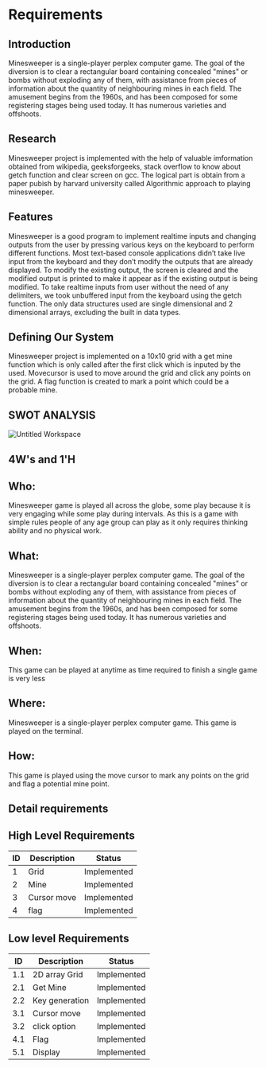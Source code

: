 # Requirements
## Introduction
   Minesweeper is a single-player perplex computer game. The goal of the diversion is to clear a rectangular board containing concealed "mines" or bombs without exploding any of them, with assistance from pieces of information about the quantity of neighbouring mines in each field. The amusement begins from the 1960s, and has been composed for some registering stages being used today. It has numerous varieties and offshoots.

## Research
   Minesweeper project is implemented with the help of valuable imformation obtained from wikipedia, geeksforgeeks, stack overflow to know about getch function and clear screen on gcc. The logical part is obtain from a paper pubish by harvard university called Algorithmic approach to playing minesweeper.

## Features
   Minesweeper is a good program to implement realtime inputs and changing outputs from the user by pressing various keys on the keyboard to perform different functions. Most text-based console applications didn’t take live input from the keyboard and they don’t modify the outputs that are already displayed. To modify the existing output, the screen is cleared and the modified output is printed to make it appear as if the existing output is being modified. To take realtime inputs from user without the need of any delimiters, we took unbuffered input from the keyboard using the getch function. The only data structures used are single dimensional and 2 dimensional arrays, excluding the built in data types.

## Defining Our System
   Minesweeper project is implemented on a 10x10 grid with a get mine function which is only called after the first click which is inputed by the used. Movecursor is used to move around the grid and click any points on the grid. A flag function is created to mark a point which could be a probable mine.
   
## SWOT ANALYSIS
   ![Untitled Workspace](https://user-images.githubusercontent.com/56036534/114536015-4b624880-9c6e-11eb-9850-47cd6719200b.jpg)

## 4W's and 1'H
## Who: 
   Minesweeper game is played all across the globe, some play because it is very engaging while some play during intervals. As this is a game with simple rules people of any age group can play as it only requires thinking ability and no physical work.

## What:
   Minesweeper is a single-player perplex computer game. The goal of the diversion is to clear a rectangular board containing concealed "mines" or bombs without exploding any of them, with assistance from pieces of information about the quantity of neighbouring mines in each field. The amusement begins from the 1960s, and has been composed for some registering stages being used today. It has numerous varieties and offshoots.
 
## When:
   This game can be played at anytime as time required to finish a single game is very less

## Where:
   Minesweeper is a single-player perplex computer game. This game is played on the terminal.

## How:
   This game is played using the move cursor to mark any points on the grid and flag a potential mine point.

## Detail requirements
## High Level Requirements
  ID  | Description | Status
  ----|-------------|------------
   1  |  Grid       | Implemented
   2  |  Mine       | Implemented
   3  |  Cursor move| Implemented
   4  |  flag       | Implemented
   
## Low level Requirements
  ID   |  Description  | Status
  -----|---------------|-----------
  1.1  | 2D array Grid | Implemented
  2.1  | Get Mine      | Implemented
  2.2  | Key generation| Implemented
  3.1  | Cursor move   | Implemented
  3.2  | click option  | Implemented
  4.1  | Flag          | Implemented
  5.1  | Display       | Implemented
